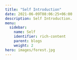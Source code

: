```yaml
---
title: "Self Introduction"
date: 2021-06-09T08:06:25+06:00
description: Self Introduction.
menu:
  sidebar:
    name: Self
    identifier: rich-content
    parent: blogs
    weight: 2
hero: images/forest.jpg
---
```


